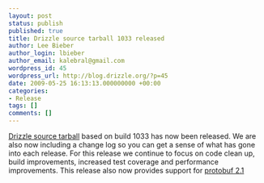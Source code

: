 ```yaml
---
layout: post
status: publish
published: true
title: Drizzle source tarball 1033 released
author: Lee Bieber
author_login: lbieber
author_email: kalebral@gmail.com
wordpress_id: 45
wordpress_url: http://blog.drizzle.org/?p=45
date: 2009-05-25 16:13:13.000000000 +00:00
categories:
- Release
tags: []
comments: []
---
```

<a href="https://launchpad.net/drizzle/trunk/aloha" target="_blank">Drizzle source tarball</a> based on build 1033 has now been released. We are also now including a change log so you can get a sense of what has gone into each release. For this release we continue to focus on code clean up, build improvements, increased test coverage and performance improvements. This release also now provides support for <a href="http://code.google.com/apis/protocolbuffers/docs/overview.html" target="_blank">protobuf 2.1</a>

